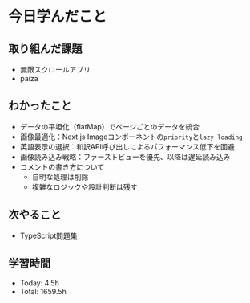 # 今日学んだこと
## 取り組んだ課題
- 無限スクロールアプリ
- paiza
## わかったこと
- データの平坦化（flatMap）でページごとのデータを統合
- 画像最適化：Next.js Imageコンポーネントの`priority`と`lazy loading`
- 英語表示の選択：和訳API呼び出しによるパフォーマンス低下を回避
- 画像読み込み戦略：ファーストビューを優先、以降は遅延読み込み
- コメントの書き方について
    - 自明な処理は削除
    - 複雑なロジックや設計判断は残す
## 次やること
- TypeScript問題集
## 学習時間
- Today: 4.5h
- Total: 1659.5h